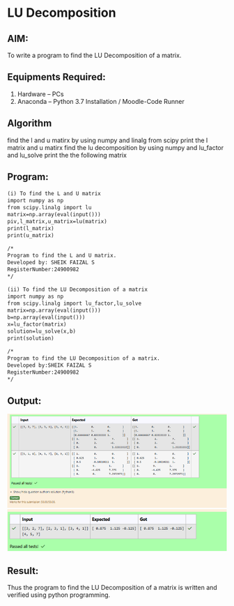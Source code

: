 # LU Decomposition 

## AIM:
To write a program to find the LU Decomposition of a matrix.

## Equipments Required:
1. Hardware – PCs
2. Anaconda – Python 3.7 Installation / Moodle-Code Runner

## Algorithm
find the l and u matirx by using numpy and linalg from scipy
print the l matrix and u matirx
find the lu decomposition by using numpy and lu_factor and lu_solve
print the the following matrix
## Program:
```
(i) To find the L and U matrix
import numpy as np
from scipy.linalg import lu
matrix=np.array(eval(input()))
piv,l_matrix,u_matrix=lu(matrix)
print(l_matrix)
print(u_matrix)
```
```
/*
Program to find the L and U matrix.
Developed by: SHEIK FAIZAL S
RegisterNumber:24900982
*/
```
```
(ii) To find the LU Decomposition of a matrix
import numpy as np
from scipy.linalg import lu_factor,lu_solve
matrix=np.array(eval(input()))
b=np.array(eval(input()))
x=lu_factor(matrix)
solution=lu_solve(x,b)
print(solution)
```

```
/*
Program to find the LU Decomposition of a matrix.
Developed by:SHEIK FAIZAL S
RegisterNumber:24900982
*/
```

## Output:
![alt text](image.png)
![alt text](image-1.png)


## Result:
Thus the program to find the LU Decomposition of a matrix is written and verified using python programming.

